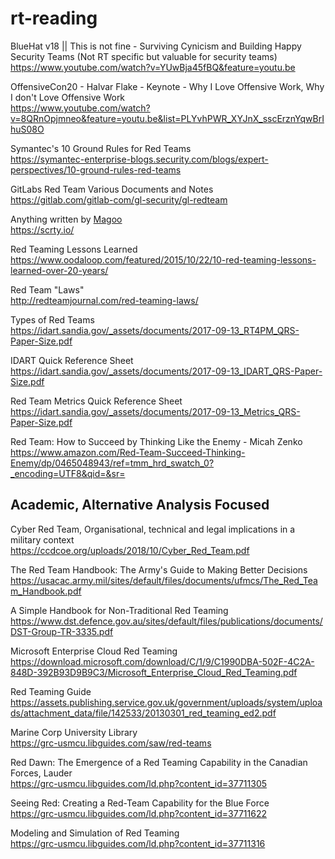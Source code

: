 # rt-reading

BlueHat v18 || This is not fine - Surviving Cynicism and Building Happy Security Teams (Not RT specific but valuable for security teams)\
https://www.youtube.com/watch?v=YUwBja45fBQ&feature=youtu.be


OffensiveCon20 - Halvar Flake - Keynote - Why I Love Offensive Work, Why I don't Love Offensive Work\
https://www.youtube.com/watch?v=8QRnOpjmneo&feature=youtu.be&list=PLYvhPWR_XYJnX_sscErznYqwBrIhuS08O


Symantec's 10 Ground Rules for Red Teams\
https://symantec-enterprise-blogs.security.com/blogs/expert-perspectives/10-ground-rules-red-teams


GitLabs Red Team Various Documents and Notes\
https://gitlab.com/gitlab-com/gl-security/gl-redteam


Anything written by [Magoo](https://twitter.com/magoo)\
https://scrty.io/


Red Teaming Lessons Learned\
https://www.oodaloop.com/featured/2015/10/22/10-red-teaming-lessons-learned-over-20-years/


Red Team "Laws"\
http://redteamjournal.com/red-teaming-laws/


Types of Red Teams\
https://idart.sandia.gov/_assets/documents/2017-09-13_RT4PM_QRS-Paper-Size.pdf


IDART Quick Reference Sheet\
https://idart.sandia.gov/_assets/documents/2017-09-13_IDART_QRS-Paper-Size.pdf


Red Team Metrics Quick Reference Sheet\
https://idart.sandia.gov/_assets/documents/2017-09-13_Metrics_QRS-Paper-Size.pdf


Red Team: How to Succeed by Thinking Like the Enemy - Micah Zenko\
https://www.amazon.com/Red-Team-Succeed-Thinking-Enemy/dp/0465048943/ref=tmm_hrd_swatch_0?_encoding=UTF8&qid=&sr=



## Academic, Alternative Analysis Focused

Cyber Red Team, Organisational, technical and legal implications in a military context\
https://ccdcoe.org/uploads/2018/10/Cyber_Red_Team.pdf


The Red Team Handbook: The Army's Guide to Making Better Decisions\
https://usacac.army.mil/sites/default/files/documents/ufmcs/The_Red_Team_Handbook.pdf


A Simple Handbook for Non-Traditional Red Teaming\
https://www.dst.defence.gov.au/sites/default/files/publications/documents/DST-Group-TR-3335.pdf


Microsoft Enterprise Cloud Red Teaming\
https://download.microsoft.com/download/C/1/9/C1990DBA-502F-4C2A-848D-392B93D9B9C3/Microsoft_Enterprise_Cloud_Red_Teaming.pdf


Red Teaming Guide\
https://assets.publishing.service.gov.uk/government/uploads/system/uploads/attachment_data/file/142533/20130301_red_teaming_ed2.pdf


Marine Corp University Library\
https://grc-usmcu.libguides.com/saw/red-teams


Red Dawn: The Emergence of a Red Teaming Capability in the Canadian Forces, Lauder\
https://grc-usmcu.libguides.com/ld.php?content_id=37711305


Seeing Red: Creating a Red-Team Capability for the Blue Force\
https://grc-usmcu.libguides.com/ld.php?content_id=37711622


Modeling and Simulation of Red Teaming\
https://grc-usmcu.libguides.com/ld.php?content_id=37711316

